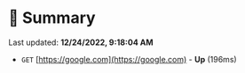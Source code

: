 # 📖 Summary
Last updated: **12/24/2022, 9:18:04 AM**

- `GET` [https://google.com](https://google.com) - **Up** (196ms)
